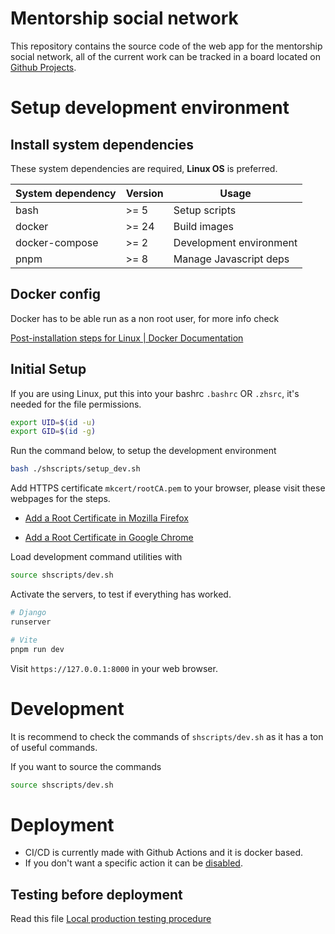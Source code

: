 # Mentorship social network

This repository contains the source code of the web app for the mentorship social network, all of the current work can be tracked in a board located on [Github Projects](https://github.com/diegosanchezp/tesis/projects).

# Setup development environment

## Install system dependencies
These system dependencies are required, **Linux OS** is preferred.

| System dependency | Version | Usage                   |
|-------------------|---------|-------------------------|
| bash              | >= 5    | Setup scripts           |
| docker            | >= 24   | Build images            |
| docker-compose    | >= 2    | Development environment |
| pnpm              | >= 8    | Manage Javascript deps  |

## Docker config
Docker has to be able run as a non root user, for more info check

[Post-installation steps for Linux | Docker Documentation](https://docs.docker.com/engine/install/linux-postinstall/)

## Initial Setup

If you are using Linux, put this into your bashrc `.bashrc` OR `.zhsrc`, it's needed for the file permissions.

```bash
export UID=$(id -u)
export GID=$(id -g)
```

Run the command below, to setup the development environment

```bash
bash ./shscripts/setup_dev.sh
```

Add HTTPS certificate `mkcert/rootCA.pem` to your browser, please visit these webpages for the steps.

- [Add a Root Certificate in Mozilla Firefox](https://docs.vmware.com/en/VMware-Adapter-for-SAP-Landscape-Management/2.1.0/Installation-and-Administration-Guide-for-VLA-Administrators/GUID-0CED691F-79D3-43A4-B90D-CD97650C13A0.html)

- [Add a Root Certificate in Google Chrome](https://docs.vmware.com/en/VMware-Adapter-for-SAP-Landscape-Management/2.1.0/Installation-and-Administration-Guide-for-VLA-Administrators/GUID-D60F08AD-6E54-4959-A272-458D08B8B038.html)

Load development command utilities with

```bash
source shscripts/dev.sh
```

Activate the servers, to test if everything has worked.

```bash
# Django
runserver
```

```bash
# Vite
pnpm run dev
```

Visit `https://127.0.0.1:8000` in your web browser.

# Development
It is recommend to check the commands of `shscripts/dev.sh` as it has a ton of useful commands.

If you want to source the commands

```bash
source shscripts/dev.sh
```

# Deployment

- CI/CD is currently made with Github Actions and it is docker based.
- If you don't want a specific action it can be [disabled](https://docs.github.com/en/actions/managing-workflow-runs/disabling-and-enabling-a-workflow).

## Testing before deployment
Read this file [Local production testing procedure](docs/testing_prod_locally_procedure.md)
